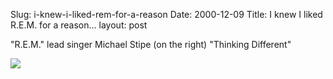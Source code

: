 Slug: i-knew-i-liked-rem-for-a-reason
Date: 2000-12-09
Title: I knew I liked R.E.M. for a reason...
layout: post

&quot;R.E.M.&quot; lead singer Michael Stipe (on the right) &quot;Thinking Different&quot;

<a href="http://www.remhq.com/news/index.html"><img border="0" src="http://www.remhq.com/news/10.20.00_laptops.jpg" /></a>
